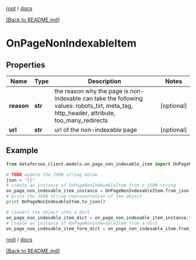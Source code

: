 [root](./../ "root") / [docs](./ "docs")

[[Back to README.md]](./../README.md "[Back to README.md]")

# OnPageNonIndexableItem

## Properties

Name | Type | Description | Notes
------------ | ------------- | ------------- | -------------
**reason** | **str** | the reason why the page is non-indexable can take the following values: robots_txt, meta_tag, http_header, attribute, too_many_redirects | [optional]
**url** | **str** | url of the non-indexable page | [optional]

## Example

```python
from dataforseo_client.models.on_page_non_indexable_item import OnPageNonIndexableItem

# TODO update the JSON string below
json = "{}"
# create an instance of OnPageNonIndexableItem from a JSON string
on_page_non_indexable_item_instance = OnPageNonIndexableItem.from_json(json)
# print the JSON string representation of the object
print OnPageNonIndexableItem.to_json()

# convert the object into a dict
on_page_non_indexable_item_dict = on_page_non_indexable_item_instance.to_dict()
# create an instance of OnPageNonIndexableItem from a dict
on_page_non_indexable_item_form_dict = on_page_non_indexable_item.from_dict(on_page_non_indexable_item_dict)
```

  

[root](./../ "root") / [docs](./ "docs")

[[Back to README.md]](./../README.md "[Back to README.md]")